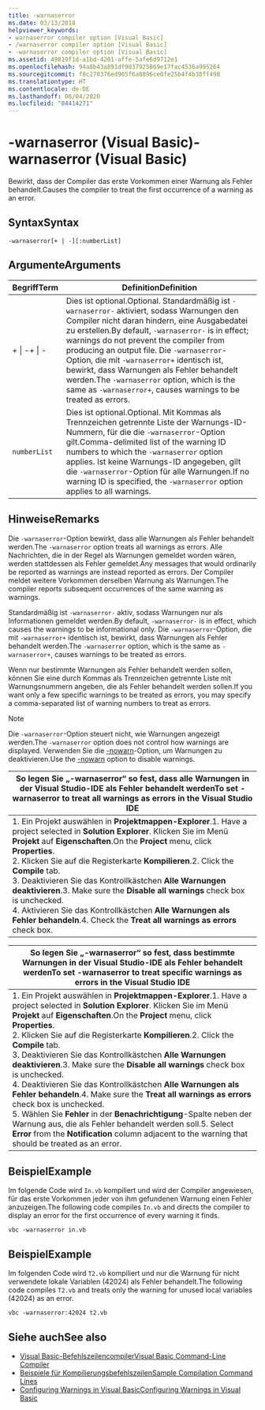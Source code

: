 ```yaml
---
title: -warnaserror
ms.date: 03/13/2018
helpviewer_keywords:
- warnaserror compiler option [Visual Basic]
- /warnaserror compiler option [Visual Basic]
- -warnaserror compiler option [Visual Basic]
ms.assetid: 49819f1d-a1bd-4201-affe-5afe6d9712e1
ms.openlocfilehash: 94a8b43a891df9837925869e17fac4536a995264
ms.sourcegitcommit: f8c270376ed905f6a8896ce0fe25b4f4b38ff498
ms.translationtype: HT
ms.contentlocale: de-DE
ms.lasthandoff: 06/04/2020
ms.locfileid: "84414271"
---
```

# <a name="-warnaserror-visual-basic"></a><span data-ttu-id="801af-102">-warnaserror (Visual Basic)</span><span class="sxs-lookup"><span data-stu-id="801af-102">-warnaserror (Visual Basic)</span></span>
<span data-ttu-id="801af-103">Bewirkt, dass der Compiler das erste Vorkommen einer Warnung als Fehler behandelt.</span><span class="sxs-lookup"><span data-stu-id="801af-103">Causes the compiler to treat the first occurrence of a warning as an error.</span></span>  
  
## <a name="syntax"></a><span data-ttu-id="801af-104">Syntax</span><span class="sxs-lookup"><span data-stu-id="801af-104">Syntax</span></span>  
  
```console  
-warnaserror[+ | -][:numberList]  
```  
  
## <a name="arguments"></a><span data-ttu-id="801af-105">Argumente</span><span class="sxs-lookup"><span data-stu-id="801af-105">Arguments</span></span>  
  
|<span data-ttu-id="801af-106">Begriff</span><span class="sxs-lookup"><span data-stu-id="801af-106">Term</span></span>|<span data-ttu-id="801af-107">Definition</span><span class="sxs-lookup"><span data-stu-id="801af-107">Definition</span></span>|  
|---|---|  
|<span data-ttu-id="801af-108">+ &#124; -</span><span class="sxs-lookup"><span data-stu-id="801af-108">+ &#124; -</span></span>|<span data-ttu-id="801af-109">Dies ist optional.</span><span class="sxs-lookup"><span data-stu-id="801af-109">Optional.</span></span> <span data-ttu-id="801af-110">Standardmäßig ist `-warnaserror-` aktiviert, sodass Warnungen den Compiler nicht daran hindern, eine Ausgabedatei zu erstellen.</span><span class="sxs-lookup"><span data-stu-id="801af-110">By default, `-warnaserror-` is in effect; warnings do not prevent the compiler from producing an output file.</span></span> <span data-ttu-id="801af-111">Die `-warnaserror`-Option, die mit `-warnaserror+` identisch ist, bewirkt, dass Warnungen als Fehler behandelt werden.</span><span class="sxs-lookup"><span data-stu-id="801af-111">The `-warnaserror` option, which is the same as `-warnaserror+`, causes warnings to be treated as errors.</span></span>|  
|`numberList`|<span data-ttu-id="801af-112">Dies ist optional.</span><span class="sxs-lookup"><span data-stu-id="801af-112">Optional.</span></span> <span data-ttu-id="801af-113">Mit Kommas als Trennzeichen getrennte Liste der Warnungs-ID-Nummern, für die die `-warnaserror`-Option gilt.</span><span class="sxs-lookup"><span data-stu-id="801af-113">Comma-delimited list of the warning ID numbers to which the `-warnaserror` option applies.</span></span> <span data-ttu-id="801af-114">Ist keine Warnungs-ID angegeben, gilt die `-warnaserror`-Option für alle Warnungen.</span><span class="sxs-lookup"><span data-stu-id="801af-114">If no warning ID is specified, the `-warnaserror` option applies to all warnings.</span></span>|  
  
## <a name="remarks"></a><span data-ttu-id="801af-115">Hinweise</span><span class="sxs-lookup"><span data-stu-id="801af-115">Remarks</span></span>  
 <span data-ttu-id="801af-116">Die `-warnaserror`-Option bewirkt, dass alle Warnungen als Fehler behandelt werden.</span><span class="sxs-lookup"><span data-stu-id="801af-116">The `-warnaserror` option treats all warnings as errors.</span></span> <span data-ttu-id="801af-117">Alle Nachrichten, die in der Regel als Warnungen gemeldet worden wären, werden stattdessen als Fehler gemeldet.</span><span class="sxs-lookup"><span data-stu-id="801af-117">Any messages that would ordinarily be reported as warnings are instead reported as errors.</span></span> <span data-ttu-id="801af-118">Der Compiler meldet weitere Vorkommen derselben Warnung als Warnungen.</span><span class="sxs-lookup"><span data-stu-id="801af-118">The compiler reports subsequent occurrences of the same warning as warnings.</span></span>  
  
 <span data-ttu-id="801af-119">Standardmäßig ist `-warnaserror-` aktiv, sodass Warnungen nur als Informationen gemeldet werden.</span><span class="sxs-lookup"><span data-stu-id="801af-119">By default, `-warnaserror-` is in effect, which causes the warnings to be informational only.</span></span> <span data-ttu-id="801af-120">Die `-warnaserror`-Option, die mit `-warnaserror+` identisch ist, bewirkt, dass Warnungen als Fehler behandelt werden.</span><span class="sxs-lookup"><span data-stu-id="801af-120">The `-warnaserror` option, which is the same as `-warnaserror+`, causes warnings to be treated as errors.</span></span>  
  
 <span data-ttu-id="801af-121">Wenn nur bestimmte Warnungen als Fehler behandelt werden sollen, können Sie eine durch Kommas als Trennzeichen getrennte Liste mit Warnungsnummern angeben, die als Fehler behandelt werden sollen.</span><span class="sxs-lookup"><span data-stu-id="801af-121">If you want only a few specific warnings to be treated as errors, you may specify a comma-separated list of warning numbers to treat as errors.</span></span>  
  
> [!NOTE]
> <span data-ttu-id="801af-122">Die `-warnaserror`-Option steuert nicht, wie Warnungen angezeigt werden.</span><span class="sxs-lookup"><span data-stu-id="801af-122">The `-warnaserror` option does not control how warnings are displayed.</span></span> <span data-ttu-id="801af-123">Verwenden Sie die [-nowarn](nowarn.md)-Option, um Warnungen zu deaktivieren.</span><span class="sxs-lookup"><span data-stu-id="801af-123">Use the [-nowarn](nowarn.md) option to disable warnings.</span></span>  
  
|<span data-ttu-id="801af-124">So legen Sie „-warnaserror“ so fest, dass alle Warnungen in der Visual Studio-IDE als Fehler behandelt werden</span><span class="sxs-lookup"><span data-stu-id="801af-124">To set -warnaserror to treat all warnings as errors in the Visual Studio IDE</span></span>|  
|---|  
|<span data-ttu-id="801af-125">1.  Ein Projekt auswählen in **Projektmappen-Explorer**.</span><span class="sxs-lookup"><span data-stu-id="801af-125">1.  Have a project selected in **Solution Explorer**.</span></span> <span data-ttu-id="801af-126">Klicken Sie im Menü **Projekt** auf **Eigenschaften**.</span><span class="sxs-lookup"><span data-stu-id="801af-126">On the **Project** menu, click **Properties**.</span></span> <br /><span data-ttu-id="801af-127">2.  Klicken Sie auf die Registerkarte **Kompilieren**.</span><span class="sxs-lookup"><span data-stu-id="801af-127">2.  Click the **Compile** tab.</span></span><br /><span data-ttu-id="801af-128">3.  Deaktivieren Sie das Kontrollkästchen **Alle Warnungen deaktivieren**.</span><span class="sxs-lookup"><span data-stu-id="801af-128">3.  Make sure the **Disable all warnings** check box is unchecked.</span></span><br /><span data-ttu-id="801af-129">4.  Aktivieren Sie das Kontrollkästchen **Alle Warnungen als Fehler behandeln**.</span><span class="sxs-lookup"><span data-stu-id="801af-129">4.  Check the **Treat all warnings as errors** check box.</span></span>|  
  
|<span data-ttu-id="801af-130">So legen Sie „-warnaserror“ so fest, dass bestimmte Warnungen in der Visual Studio-IDE als Fehler behandelt werden</span><span class="sxs-lookup"><span data-stu-id="801af-130">To set -warnaserror to treat specific warnings as errors in the Visual Studio IDE</span></span>|  
|---|  
|<span data-ttu-id="801af-131">1.  Ein Projekt auswählen in **Projektmappen-Explorer**.</span><span class="sxs-lookup"><span data-stu-id="801af-131">1.  Have a project selected in **Solution Explorer**.</span></span> <span data-ttu-id="801af-132">Klicken Sie im Menü **Projekt** auf **Eigenschaften**.</span><span class="sxs-lookup"><span data-stu-id="801af-132">On the **Project** menu, click **Properties**.</span></span><br /><span data-ttu-id="801af-133">2.  Klicken Sie auf die Registerkarte **Kompilieren**.</span><span class="sxs-lookup"><span data-stu-id="801af-133">2.  Click the **Compile** tab.</span></span><br /><span data-ttu-id="801af-134">3.  Deaktivieren Sie das Kontrollkästchen **Alle Warnungen deaktivieren**.</span><span class="sxs-lookup"><span data-stu-id="801af-134">3.  Make sure the **Disable all warnings** check box is unchecked.</span></span><br /><span data-ttu-id="801af-135">4.  Deaktivieren Sie das Kontrollkästchen **Alle Warnungen als Fehler behandeln**.</span><span class="sxs-lookup"><span data-stu-id="801af-135">4.  Make sure the **Treat all warnings as errors** check box is unchecked.</span></span><br /><span data-ttu-id="801af-136">5.  Wählen Sie **Fehler** in der **Benachrichtigung**-Spalte neben der Warnung aus, die als Fehler behandelt werden soll.</span><span class="sxs-lookup"><span data-stu-id="801af-136">5.  Select **Error** from the **Notification** column adjacent to the warning that should be treated as an error.</span></span>|  
  
## <a name="example"></a><span data-ttu-id="801af-137">Beispiel</span><span class="sxs-lookup"><span data-stu-id="801af-137">Example</span></span>  
 <span data-ttu-id="801af-138">Im folgende Code wird `In.vb` kompiliert und wird der Compiler angewiesen, für das erste Vorkommen jeder von ihm gefundenen Warnung einen Fehler anzuzeigen.</span><span class="sxs-lookup"><span data-stu-id="801af-138">The following code compiles `In.vb` and directs the compiler to display an error for the first occurrence of every warning it finds.</span></span>  
  
```console
vbc -warnaserror in.vb  
```  
  
## <a name="example"></a><span data-ttu-id="801af-139">Beispiel</span><span class="sxs-lookup"><span data-stu-id="801af-139">Example</span></span>  
 <span data-ttu-id="801af-140">Im folgenden Code wird `T2.vb` kompiliert und nur die Warnung für nicht verwendete lokale Variablen (42024) als Fehler behandelt.</span><span class="sxs-lookup"><span data-stu-id="801af-140">The following code compiles `T2.vb` and treats only the warning for unused local variables (42024) as an error.</span></span>  
  
```console
vbc -warnaserror:42024 t2.vb  
```  
  
## <a name="see-also"></a><span data-ttu-id="801af-141">Siehe auch</span><span class="sxs-lookup"><span data-stu-id="801af-141">See also</span></span>

- [<span data-ttu-id="801af-142">Visual Basic-Befehlszeilencompiler</span><span class="sxs-lookup"><span data-stu-id="801af-142">Visual Basic Command-Line Compiler</span></span>](index.md)
- [<span data-ttu-id="801af-143">Beispiele für Kompilierungsbefehlszeilen</span><span class="sxs-lookup"><span data-stu-id="801af-143">Sample Compilation Command Lines</span></span>](sample-compilation-command-lines.md)
- [<span data-ttu-id="801af-144">Configuring Warnings in Visual Basic</span><span class="sxs-lookup"><span data-stu-id="801af-144">Configuring Warnings in Visual Basic</span></span>](/visualstudio/ide/configuring-warnings-in-visual-basic)
